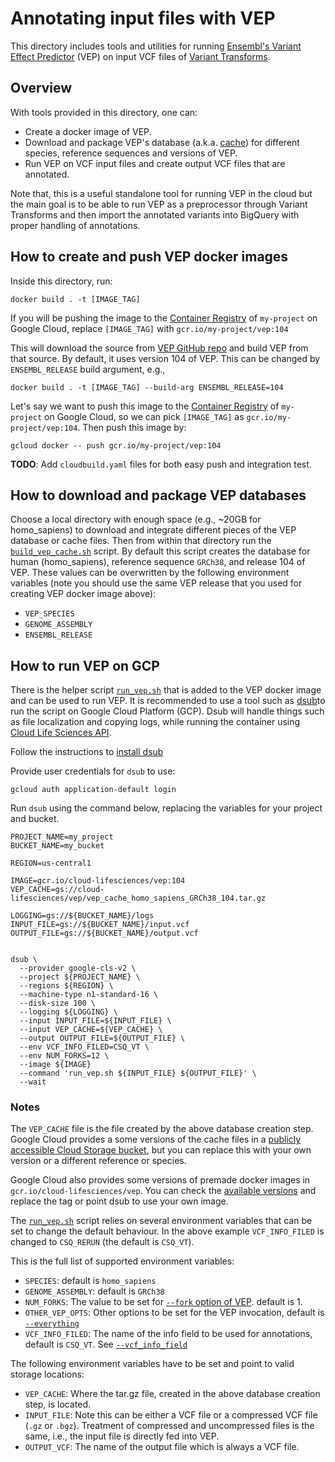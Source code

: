 # Annotating input files with VEP

This directory includes tools and utilities for running
[Ensembl's Variant Effect Predictor](
https://ensembl.org/info/docs/tools/vep/index.html) (VEP) on input VCF files
of [Variant Transforms](../README.md).

## Overview

With tools provided in this directory, one can:
* Create a docker image of VEP.
* Download and package VEP's database (a.k.a.
[cache](https://ensembl.org/info/docs/tools/vep/script/vep_cache.html)) for
different species, reference sequences and versions of VEP.
* Run VEP on VCF input files and create output VCF files that are annotated.

Note that, this is a useful standalone tool for running VEP in the cloud but the
main goal is to be able to run VEP as a preprocessor through Variant Transforms
and then import the annotated variants into BigQuery with proper handling of
annotations.

## How to create and push VEP docker images

Inside this directory, run:

`docker build . -t [IMAGE_TAG]`

If you will be pushing the image to the
[Container Registry](https://cloud.google.com/container-registry/) of
`my-project` on Google Cloud, replace `[IMAGE_TAG]` with
`gcr.io/my-project/vep:104`

This will download the source from
[VEP GitHub repo](https://github.com/Ensembl/ensembl-vep) and build VEP from
that source. By default, it uses version 104 of VEP. This can be changed by
`ENSEMBL_RELEASE` build argument, e.g.,

`docker build . -t [IMAGE_TAG] --build-arg ENSEMBL_RELEASE=104`

Let's say we want to push this image to the
[Container Registry](https://cloud.google.com/container-registry/) of
`my-project` on Google Cloud, so we can pick `[IMAGE_TAG]` as
`gcr.io/my-project/vep:104`. Then push this image by:

`gcloud docker -- push gcr.io/my-project/vep:104`

**TODO**: Add `cloudbuild.yaml` files for both easy push and integration test.

## How to download and package VEP databases

Choose a local directory with enough space (e.g., ~20GB for homo_sapiens) to
download and integrate different pieces of the VEP database or cache files.
Then from within that directory run the
[`build_vep_cache.sh`](build_vep_cache.sh) script. By default this script
creates the database for human (homo_sapiens), reference sequence `GRCh38`,
and release 104 of VEP. These values can be overwritten by the following
environment variables (note you should use the same VEP release
that you used for creating VEP docker image above):

* `VEP_SPECIES`
* `GENOME_ASSEMBLY`
* `ENSEMBL_RELEASE`

## How to run VEP on GCP

There is the helper script [`run_vep.sh`](run_vep.sh) that is added to the VEP
docker image and can be used to run VEP. It is recommended to use a tool such
as [dsub](https://github.com/DataBiosphere/dsub)to run the script on Google
Cloud Platform (GCP). Dsub will handle things such as file localization and
copying logs, while running the container using [Cloud Life Sciences API](
https://cloud.google.com/life-sciences/docs).

Follow the instructions to [install dsub](https://github.com/DataBiosphere/dsub)

Provide user credentials for `dsub` to use:

```gcloud auth application-default login```

Run `dsub` using the command below, replacing the variables for your project
and bucket.

```
PROJECT_NAME=my_project
BUCKET_NAME=my_bucket

REGION=us-central1

IMAGE=gcr.io/cloud-lifesciences/vep:104
VEP_CACHE=gs://cloud-lifesciences/vep/vep_cache_homo_sapiens_GRCh38_104.tar.gz

LOGGING=gs://${BUCKET_NAME}/logs
INPUT_FILE=gs://${BUCKET_NAME}/input.vcf
OUTPUT_FILE=gs://${BUCKET_NAME}/output.vcf


dsub \
  --provider google-cls-v2 \
  --project ${PROJECT_NAME} \
  --regions ${REGION} \
  --machine-type n1-standard-16 \
  --disk-size 100 \
  --logging ${LOGGING} \
  --input INPUT_FILE=${INPUT_FILE} \
  --input VEP_CACHE=${VEP_CACHE} \
  --output OUTPUT_FILE=${OUTPUT_FILE} \
  --env VCF_INFO_FILED=CSQ_VT \
  --env NUM_FORKS=12 \
  --image ${IMAGE}
  --command 'run_vep.sh ${INPUT_FILE} ${OUTPUT_FILE}' \
  --wait
```

### Notes

The `VEP_CACHE` file is the file created
by the above database creation step. Google Cloud provides a some versions of
the cache files in a [publicly accessible Cloud Storage bucket](http://console.cloud.google.com/storage/browser/cloud-lifesciences/vep), but
you can replace this with your own version or a different reference or species.

Google Cloud also provides some versions of premade docker images in
`gcr.io/cloud-lifesciences/vep`. You can check the
[available versions](https://gcr.io/cloud-lifesciences/vep) and replace the tag
or point dsub to use your own image.

The [`run_vep.sh`](run_vep.sh) script relies on several environment variables
that can be set to change the default behaviour. In the above example
`VCF_INFO_FILED` is changed to `CSQ_RERUN` (the default is `CSQ_VT`).

This is the full list of supported environment variables:

* `SPECIES`: default is `homo_sapiens`
* `GENOME_ASSEMBLY`: default is `GRCh38`
* `NUM_FORKS`: The value to be set for
[`--fork` option of VEP](
http://ensembl.org/info/docs/tools/vep/script/vep_options.html#opt_fork).
default is 1.
* `OTHER_VEP_OPTS`: Other options to be set for the VEP invocation, default is
[`--everything`](
http://ensembl.org/info/docs/tools/vep/script/vep_options.html#opt_everything)
* `VCF_INFO_FILED`: The name of the info field to be used for annotations,
default is `CSQ_VT`. See
[`--vcf_info_field`](
http://ensembl.org/info/docs/tools/vep/script/vep_options.html#opt_vcf_info_field)

The following environment variables have to be set and point to valid storage
locations:

* `VEP_CACHE`: Where the tar.gz file, created in the above database creation
step, is located.
* `INPUT_FILE`: Note this can be either a VCF file or a compressed VCF file
(`.gz` or `.bgz`). Treatment of compressed and uncompressed files is the same,
i.e., the input file is directly fed into VEP.
* `OUTPUT_VCF`: The name of the output file which is always a VCF file.

